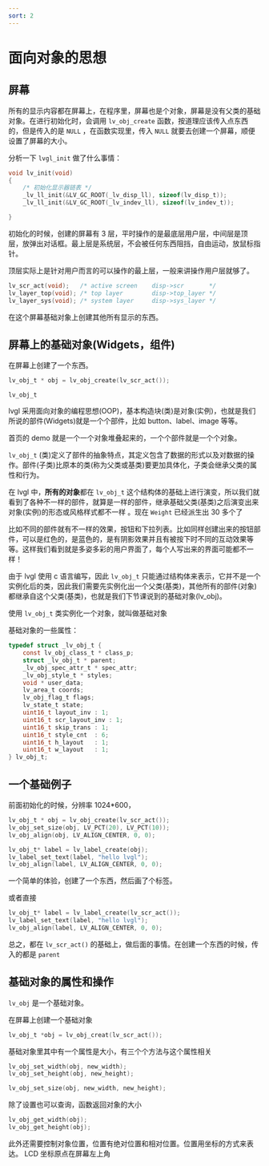 ```yaml
---
sort: 2
---
```

# 面向对象的思想

## 屏幕

所有的显示内容都在屏幕上，在程序里，屏幕也是个对象，屏幕是没有父类的基础对象。在进行初始化时，会调用 `lv_obj_create` 函数，按道理应该传入点东西的，但是传入的是 `NULL` ，在函数实现里，传入 `NULL` 就要去创建一个屏幕，顺便设置了屏幕的大小。

分析一下 `lvgl_init` 做了什么事情：


```c
void lv_init(void)
{
    /* 初始化显示器链表 */
    _lv_ll_init(&LV_GC_ROOT(_lv_disp_ll), sizeof(lv_disp_t));
    _lv_ll_init(&LV_GC_ROOT(_lv_indev_ll), sizeof(lv_indev_t));

}
```

初始化的时候，创建的屏幕有 3 层，平时操作的是最底层用户层，中间层是顶层，放弹出对话框。最上层是系统层，不会被任何东西阻挡，自由运动，放鼠标指针。

顶层实际上是针对用户而言的可以操作的最上层，一般来讲操作用户层就够了。

```c
lv_scr_act(void);   /* active screen    disp->scr       */
lv_layer_top(void); /* top layer        disp->top_layer */
lv_layer_sys(void); /* system layer     disp->sys_layer */
```

在这个屏幕基础对象上创建其他所有显示的东西。

## 屏幕上的基础对象(Widgets，组件)

在屏幕上创建了一个东西。

```c
lv_obj_t * obj = lv_obj_create(lv_scr_act());
```

`lv_obj_t`

lvgl 采用面向对象的编程思想(OOP)，基本构造块(类)是对象(实例)，也就是我们所说的部件(Widgets)就是一个个部件，比如 button、label、image 等等。

首页的 demo 就是一个一个对象堆叠起来的，一个个部件就是一个个对象。

`lv_obj_t` (类)定义了部件的抽象特点，其定义包含了数据的形式以及对数据的操作。部件(子类)比原本的类(称为父类或基类)要更加具体化，子类会继承父类的属性和行为。

在 lvgl 中，**所有的对象**都在 `lv_obj_t` 这个结构体的基础上进行演变，所以我们就看到了各种不一样的部件，就算是一样的部件，继承基础父类(基类)之后演变出来对象(实例)的形态或风格样式都不一样 。现在 `Weight` 已经派生出 30 多个了

比如不同的部件就有不一样的效果，按钮和下拉列表。比如同样创建出来的按钮部件，可以是红色的，是蓝色的，是有阴影效果并且有被按下时不同的互动效果等等。这样我们看到就是多姿多彩的用户界面了，每个人写出来的界面可能都不一样！

由于 lvgl 使用 c 语言编写，因此 `lv_obj_t` 只能通过结构体来表示，它并不是一个实例化后的类，因此我们需要先实例化出一个父类(基类)，其他所有的部件(对象)都继承自这个父类(基类)，也就是我们下节课说到的基础对象(lv_obj)。

使用 `lv_obj_t` 类实例化一个对象，就叫做基础对象

基础对象的一些属性：
```c
typedef struct _lv_obj_t {
    const lv_obj_class_t * class_p;
    struct _lv_obj_t * parent;
    _lv_obj_spec_attr_t * spec_attr;
    _lv_obj_style_t * styles;
    void * user_data;
    lv_area_t coords;
    lv_obj_flag_t flags;
    lv_state_t state;
    uint16_t layout_inv : 1;
    uint16_t scr_layout_inv : 1;
    uint16_t skip_trans : 1;
    uint16_t style_cnt  : 6;
    uint16_t h_layout   : 1;
    uint16_t w_layout   : 1;
} lv_obj_t;
```


## 一个基础例子

前面初始化的时候，分辨率 1024*600，

```c
lv_obj_t * obj = lv_obj_create(lv_scr_act());
lv_obj_set_size(obj, LV_PCT(20), LV_PCT(10));
lv_obj_align(obj, LV_ALIGN_CENTER, 0, 0);

lv_obj_t* label = lv_label_create(obj);
lv_label_set_text(label, "hello lvgl");
lv_obj_align(label, LV_ALIGN_CENTER, 0, 0);
```

一个简单的体验，创建了一个东西，然后画了个标签。

或者直接

```c
lv_obj_t* label = lv_label_create(lv_scr_act());
lv_label_set_text(label, "hello lvgl");
lv_obj_align(label, LV_ALIGN_CENTER, 0, 0);
```

总之，都在 `lv_scr_act()` 的基础上，做后面的事情。在创建一个东西的时候，传入的都是 `parent`

## 基础对象的属性和操作

`lv_obj` 是一个基础对象。

在屏幕上创建一个基础对象
```c
lv_obj_t *obj = lv_obj_creat(lv_scr_act());
```

基础对象里其中有一个属性是大小，有三个个方法与这个属性相关
```c
lv_obj_set_width(obj, new_width);
lv_obj_set_height(obj, new_height);

lv_obj_set_size(obj, new_width, new_height);
```

除了设置也可以查询，函数返回对象的大小
```c
lv_obj_get_width(obj);
lv_obj_get_height(obj);
```

此外还需要控制对象位置，位置有绝对位置和相对位置。位置用坐标的方式来表达。 LCD 坐标原点在屏幕左上角


